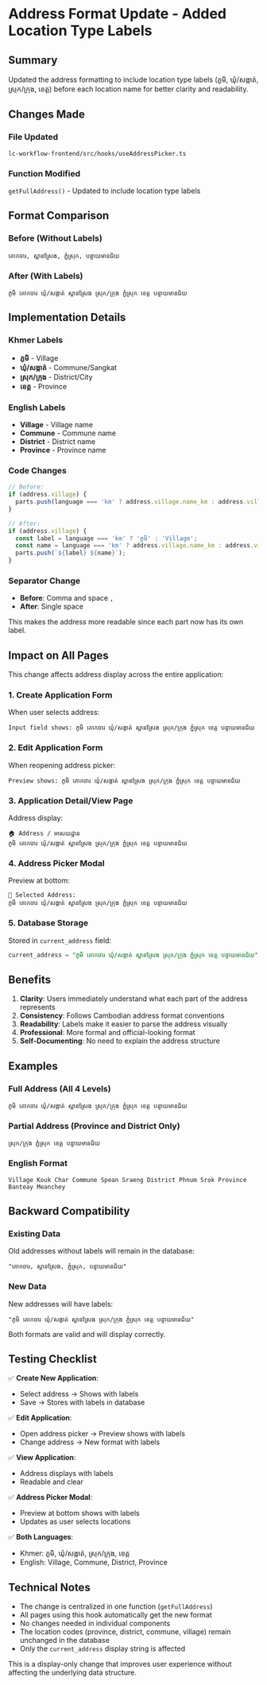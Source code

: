 # Address Format Update - Added Location Type Labels

## Summary
Updated the address formatting to include location type labels (ភូមិ, ឃុំ/សង្កាត់, ស្រុក/ក្រុង, ខេត្ត) before each location name for better clarity and readability.

## Changes Made

### File Updated
`lc-workflow-frontend/src/hooks/useAddressPicker.ts`

### Function Modified
`getFullAddress()` - Updated to include location type labels

## Format Comparison

### Before (Without Labels)
```
គោកចារ, ស្ពានស្រែង, ភ្នំស្រុក, បន្ទាយមានជ័យ
```

### After (With Labels)
```
ភូមិ គោកចារ ឃុំ/សង្កាត់ ស្ពានស្រែង ស្រុក/ក្រុង ភ្នំស្រុក ខេត្ត បន្ទាយមានជ័យ
```

## Implementation Details

### Khmer Labels
- **ភូមិ** - Village
- **ឃុំ/សង្កាត់** - Commune/Sangkat
- **ស្រុក/ក្រុង** - District/City
- **ខេត្ត** - Province

### English Labels
- **Village** - Village name
- **Commune** - Commune name
- **District** - District name
- **Province** - Province name

### Code Changes
```typescript
// Before:
if (address.village) {
  parts.push(language === 'km' ? address.village.name_km : address.village.name_en);
}

// After:
if (address.village) {
  const label = language === 'km' ? 'ភូមិ' : 'Village';
  const name = language === 'km' ? address.village.name_km : address.village.name_en;
  parts.push(`${label} ${name}`);
}
```

### Separator Change
- **Before**: Comma and space `, `
- **After**: Single space ` `

This makes the address more readable since each part now has its own label.

## Impact on All Pages

This change affects address display across the entire application:

### 1. Create Application Form
When user selects address:
```
Input field shows: ភូមិ គោកចារ ឃុំ/សង្កាត់ ស្ពានស្រែង ស្រុក/ក្រុង ភ្នំស្រុក ខេត្ត បន្ទាយមានជ័យ
```

### 2. Edit Application Form
When reopening address picker:
```
Preview shows: ភូមិ គោកចារ ឃុំ/សង្កាត់ ស្ពានស្រែង ស្រុក/ក្រុង ភ្នំស្រុក ខេត្ត បន្ទាយមានជ័យ
```

### 3. Application Detail/View Page
Address display:
```
🏠 Address / អាសយដ្ឋាន
ភូមិ គោកចារ ឃុំ/សង្កាត់ ស្ពានស្រែង ស្រុក/ក្រុង ភ្នំស្រុក ខេត្ត បន្ទាយមានជ័យ
```

### 4. Address Picker Modal
Preview at bottom:
```
📍 Selected Address:
ភូមិ គោកចារ ឃុំ/សង្កាត់ ស្ពានស្រែង ស្រុក/ក្រុង ភ្នំស្រុក ខេត្ត បន្ទាយមានជ័យ
```

### 5. Database Storage
Stored in `current_address` field:
```sql
current_address = "ភូមិ គោកចារ ឃុំ/សង្កាត់ ស្ពានស្រែង ស្រុក/ក្រុង ភ្នំស្រុក ខេត្ត បន្ទាយមានជ័យ"
```

## Benefits

1. **Clarity**: Users immediately understand what each part of the address represents
2. **Consistency**: Follows Cambodian address format conventions
3. **Readability**: Labels make it easier to parse the address visually
4. **Professional**: More formal and official-looking format
5. **Self-Documenting**: No need to explain the address structure

## Examples

### Full Address (All 4 Levels)
```
ភូមិ គោកចារ ឃុំ/សង្កាត់ ស្ពានស្រែង ស្រុក/ក្រុង ភ្នំស្រុក ខេត្ត បន្ទាយមានជ័យ
```

### Partial Address (Province and District Only)
```
ស្រុក/ក្រុង ភ្នំស្រុក ខេត្ត បន្ទាយមានជ័យ
```

### English Format
```
Village Kouk Char Commune Spean Sraeng District Phnum Srok Province Banteay Meanchey
```

## Backward Compatibility

### Existing Data
Old addresses without labels will remain in the database:
```
"គោកចារ, ស្ពានស្រែង, ភ្នំស្រុក, បន្ទាយមានជ័យ"
```

### New Data
New addresses will have labels:
```
"ភូមិ គោកចារ ឃុំ/សង្កាត់ ស្ពានស្រែង ស្រុក/ក្រុង ភ្នំស្រុក ខេត្ត បន្ទាយមានជ័យ"
```

Both formats are valid and will display correctly.

## Testing Checklist

✅ **Create New Application**:
- Select address → Shows with labels
- Save → Stores with labels in database

✅ **Edit Application**:
- Open address picker → Preview shows with labels
- Change address → New format with labels

✅ **View Application**:
- Address displays with labels
- Readable and clear

✅ **Address Picker Modal**:
- Preview at bottom shows with labels
- Updates as user selects locations

✅ **Both Languages**:
- Khmer: ភូមិ, ឃុំ/សង្កាត់, ស្រុក/ក្រុង, ខេត្ត
- English: Village, Commune, District, Province

## Technical Notes

- The change is centralized in one function (`getFullAddress`)
- All pages using this hook automatically get the new format
- No changes needed in individual components
- The location codes (province, district, commune, village) remain unchanged in the database
- Only the `current_address` display string is affected

This is a display-only change that improves user experience without affecting the underlying data structure.
